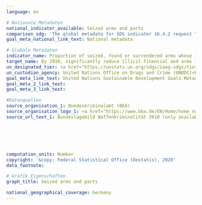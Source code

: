 ```yaml
---
language: en

# Nationale Metadaten
national_indicator_available: Seized arms and parts
comparison_sdg: 'The global metadata for SDG indicator 16.4.2 request "seized, found or surrendered arms". This time series only covers one part.'
goal_meta_national_link_text: National metadata

# Globale Metadaten
indicator_name: Proportion of seized, found or surrendered arms whose illicit origin or context has been traced or established by a competent authority in line with international instruments
target_name: By 2030, significantly reduce illicit financial and arms flows, strengthen the recovery and return of stolen assets and combat all forms of organized crime
un_designated_tier: <a href="https://unstats.un.org/sdgs/iaeg-sdgs/tier-classification/" title="Click here for more information on the UN tier classification.">Tier II</a>
un_custodian_agency: United Nations Office on Drugs and Crime (UNODC)<br>UN Office for Disarmament Affairs (UNODA)
goal_meta_link_text: United Nations Sustainable Development Goals Metadata
goal_meta_2_link_text: 
goal_meta_3_link_text: 

#Datenquellen
source_organisation_1: Bundeskriminalamt (BKA)
source_organisation_logo_1: <a href="https://www.bka.de/EN/Home/home_node.htm"><img src="https://g205sdgs.github.io/sdg-indicators/public/OrgImgEn/bka.png" alt="Logo bka" style="height:60px; width:148px" /></a>
source_url_text_1: Bundeslagebild Waffenkriminalität 2010 (only available in German)






computation_units: Number
copyright: '&copy; Federal Statistical Office (Destatis), 2020'
data_footnote: 

# Grafik Eigenschaften
graph_title: Seized arms and parts

national_geographical_coverage: Germany
---
```


<span></span>